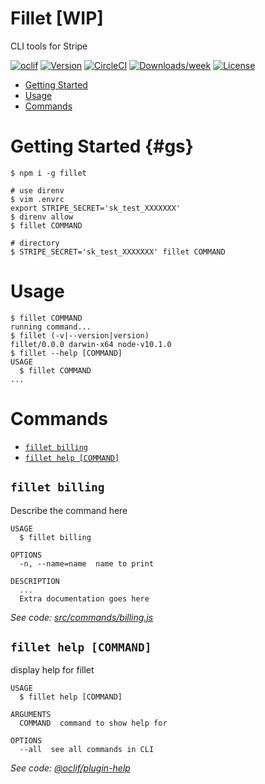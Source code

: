 Fillet [WIP]
======

CLI tools for Stripe 

[![oclif](https://img.shields.io/badge/cli-oclif-brightgreen.svg)](https://oclif.io)
[![Version](https://img.shields.io/npm/v/fillet.svg)](https://npmjs.org/package/fillet)
[![CircleCI](https://circleci.com/gh/hideokamoto/fillet/tree/master.svg?style=shield)](https://circleci.com/gh/hideokamoto/fillet/tree/master)
[![Downloads/week](https://img.shields.io/npm/dw/fillet.svg)](https://npmjs.org/package/fillet)
[![License](https://img.shields.io/npm/l/fillet.svg)](https://github.com/hideokamoto/fillet/blob/master/package.json)

<!-- toc -->
* [Getting Started](#gs)
* [Usage](#usage)
* [Commands](#commands)
<!-- tocstop -->
# Getting Started {#gs}

```sh-session
$ npm i -g fillet

# use direnv
$ vim .envrc
export STRIPE_SECRET='sk_test_XXXXXXX'
$ direnv allow
$ fillet COMMAND

# directory
$ STRIPE_SECRET='sk_test_XXXXXXX' fillet COMMAND
```

# Usage
<!-- usage -->
```sh-session
$ fillet COMMAND
running command...
$ fillet (-v|--version|version)
fillet/0.0.0 darwin-x64 node-v10.1.0
$ fillet --help [COMMAND]
USAGE
  $ fillet COMMAND
...
```
<!-- usagestop -->
# Commands
<!-- commands -->
* [`fillet billing`](#fillet-billing)
* [`fillet help [COMMAND]`](#fillet-help-command)

## `fillet billing`

Describe the command here

```
USAGE
  $ fillet billing

OPTIONS
  -n, --name=name  name to print

DESCRIPTION
  ...
  Extra documentation goes here
```

_See code: [src/commands/billing.js](https://github.com/hideokamoto/fillet/blob/v0.0.0/src/commands/billing.js)_

## `fillet help [COMMAND]`

display help for fillet

```
USAGE
  $ fillet help [COMMAND]

ARGUMENTS
  COMMAND  command to show help for

OPTIONS
  --all  see all commands in CLI
```

_See code: [@oclif/plugin-help](https://github.com/oclif/plugin-help/blob/v2.1.0/src/commands/help.ts)_
<!-- commandsstop -->
